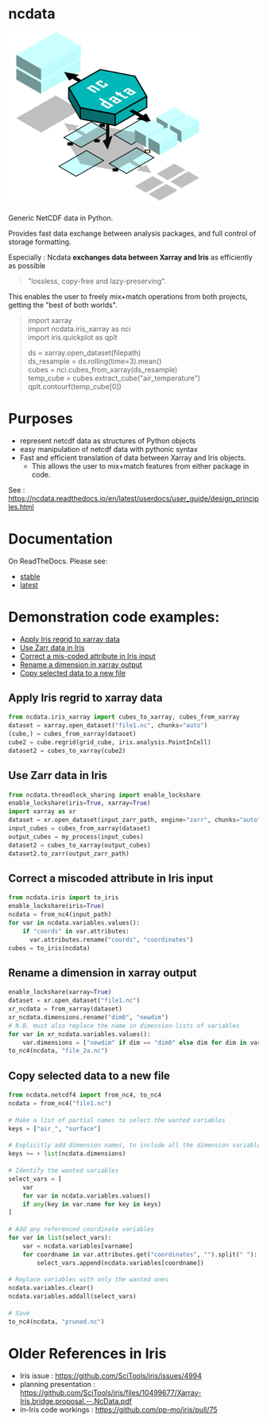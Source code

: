 # ncdata

<img src="docs/_static/ncdata_logo_full.png" alt="ncdata logo" width="400" class="center">

Generic NetCDF data in Python.

Provides fast data exchange between analysis packages, and full control of storage
formatting.

Especially : Ncdata **exchanges data between Xarray and Iris** as efficiently as possible  
> "lossless, copy-free and lazy-preserving".

This enables the user to freely mix+match operations from both projects, getting the
"best of both worlds".
  > import xarray  
  > import ncdata.iris_xarray as nci  
  > import iris.quickplot as qplt  
  >   
  > ds = xarray.open_dataset(filepath)  
  > ds_resample = ds.rolling(time=3).mean()  
  > cubes = nci.cubes_from_xarray(ds_resample)  
  > temp_cube = cubes.extract_cube("air_temperature")  
  > qplt.contourf(temp_cube[0])

# Purposes
  * represent netcdf data as structures of Python objects
  * easy manipulation of netcdf data with pythonic syntax
  * Fast and efficient translation of data between Xarray and Iris objects.
     * This allows the user to mix+match features from either package in code. 

See : https://ncdata.readthedocs.io/en/latest/userdocs/user_guide/design_principles.html

# Documentation
On ReadTheDocs.  Please see: 
  * [stable](https://ncdata.readthedocs.io/en/stable/index.html)
  * [latest](https://ncdata.readthedocs.io/en/latest/index.html)

# Demonstration code examples:
  * [Apply Iris regrid to xarray data](#apply-iris-regrid-to-xarray-data)
  * [Use Zarr data in Iris](#use-zarr-data-in-iris)
  * [Correct a mis-coded attribute in Iris input](#correct-a-miscoded-attribute-in-iris-input)
  * [Rename a dimension in xarray output](#rename-a-dimension-in-xarray-output)
  * [Copy selected data to a new file](#copy-selected-data-to-a-new-file)

## Apply Iris regrid to xarray data
``` python
from ncdata.iris_xarray import cubes_to_xarray, cubes_from_xarray
dataset = xarray.open_dataset("file1.nc", chunks="auto")
(cube,) = cubes_from_xarray(dataset)
cube2 = cube.regrid(grid_cube, iris.analysis.PointInCell)
dataset2 = cubes_to_xarray(cube2)
```

## Use Zarr data in Iris
``` python
from ncdata.threadlock_sharing import enable_lockshare
enable_lockshare(iris=True, xarray=True)
import xarray as xr
dataset = xr.open_dataset(input_zarr_path, engine="zarr", chunks="auto")
input_cubes = cubes_from_xarray(dataset)
output_cubes = my_process(input_cubes)
dataset2 = cubes_to_xarray(output_cubes)
dataset2.to_zarr(output_zarr_path)
``` 

## Correct a miscoded attribute in Iris input
``` python
from ncdata.iris import to_iris
enable_lockshare(iris=True)
ncdata = from_nc4(input_path)
for var in ncdata.variables.values():
    if "coords" in var.attributes:
      var.attributes.rename("coords", "coordinates")
cubes = to_iris(ncdata)
```

## Rename a dimension in xarray output
``` python
enable_lockshare(xarray=True)
dataset = xr.open_dataset("file1.nc")
xr_ncdata = from_xarray(dataset)
xr_ncdata.dimensions.rename("dim0", "newdim")
# N.B. must also replace the name in dimension-lists of variables
for var in xr_ncdata.variables.values():
    var.dimensions = ["newdim" if dim == "dim0" else dim for dim in var.dimensions]
to_nc4(ncdata, "file_2a.nc")
```

## Copy selected data to a new file
``` python
from ncdata.netcdf4 import from_nc4, to_nc4
ncdata = from_nc4("file1.nc")

# Make a list of partial names to select the wanted variables
keys = ["air_", "surface"]

# Explicitly add dimension names, to include all the dimension variables
keys += + list(ncdata.dimensions)

# Identify the wanted variables
select_vars = [
    var
    for var in ncdata.variables.values()
    if any(key in var.name for key in keys)
]

# Add any referenced coordinate variables
for var in list(select_vars):
    var = ncdata.variables[varname]
    for coordname in var.attributes.get("coordinates", "").split(" "):
        select_vars.append(ncdata.variables[coordname])

# Replace variables with only the wanted ones
ncdata.variables.clear()
ncdata.variables.addall(select_vars)

# Save
to_nc4(ncdata, "pruned.nc")
```


# Older References in Iris
  * Iris issue : https://github.com/SciTools/iris/issues/4994
  * planning presentation : https://github.com/SciTools/iris/files/10499677/Xarray-Iris.bridge.proposal.--.NcData.pdf
  * in-Iris code workings : https://github.com/pp-mo/iris/pull/75


